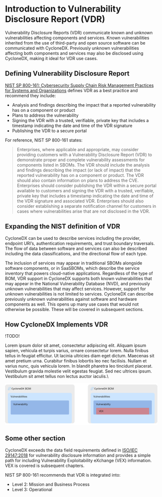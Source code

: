 # Introduction to Vulnerability Disclosure Report (VDR)

Vulnerability Disclosure Reports (VDR) communicate known and unknown vulnerabilities affecting components and services.
Known vulnerabilities inherited from the use of third-party and open source software can be communicated with CycloneDX.
Previously unknown vulnerabilities affecting both components and services may also be disclosed using CycloneDX, making 
it ideal for VDR use cases.

## Defining Vulnerability Disclosure Report

[NIST SP 800-161: Cybersecurity Supply Chain Risk Management Practices for Systems and Organizations](https://csrc.nist.gov/publications/detail/sp/800-161/rev-1/final)
defines VDR as a best practice and recommend they include:

* Analysis and findings describing the impact that a reported vulnerability has on a component or product
* Plans to address the vulnerability
* Signing the VDR with a trusted, verifiable, private key that includes a timestamp indicating the date and time of the VDR signature
* Publishing the VDR to a secure portal

For reference, NIST SP 800-161 states:

> Enterprises, where applicable and appropriate, may consider providing customers with a Vulnerability Disclosure Report
(VDR) to demonstrate proper and complete vulnerability assessments for components listed in SBOMs.
The VDR should include the analysis and findings describing the impact (or lack of impact) that the
reported vulnerability has on a component or product. The VDR should also contain information on plans
to address the CVE. Enterprises should consider publishing the VDR within a secure portal available to
customers and signing the VDR with a trusted, verifiable, private key that includes a timestamp indicating
the date and time of the VDR signature and associated VDR. Enterprises should also consider establishing
a separate notification channel for customers in cases where vulnerabilities arise that are not disclosed in
the VDR.


## Expanding the NIST definition of VDR
CycloneDX can be used to describe services including the provider, endpoint URI’s, authentication requirements, and 
trust boundary traversals. The flow of data between software and services can also be described including the data 
classifications, and the directional flow of each type.

The inclusion of services may appear in traditional SBOMs alongside software components, or in SaaSBOMs, which describe 
the service inventory that powers cloud-native applications. Regardless of the type of BOM, VDR support in CycloneDX
supports both known vulnerabilities that may appear in the National Vulnerability Database (NVD), and previously unknown
vulnerabilities that may affect services. However, support for unknown vulnerabilities is not limited to services. 
CycloneDX can describe previously unknown vulnerabilities against software and hardware components as well. This opens 
up many use cases that would not otherwise be possible. These will be covered in subsequent sections.

## How CycloneDX Implements VDR

!TODO!

Lorem ipsum dolor sit amet, consectetur adipiscing elit. Aliquam ipsum sapien, vehicula et turpis varius, ornare consectetur lorem. Nulla finibus tellus in feugiat efficitur. Ut lacinia ultricies diam eget dictum. Maecenas sit amet pretium urna. Curabitur finibus lobortis leo nec facilisis. Nullam et varius nunc, quis vehicula lorem. In blandit pharetra leo tincidunt placerat. Vestibulum gravida molestie velit egestas feugiat. Sed nec ultrices ipsum. Vestibulum sit amet tellus non lectus auctor iaculis.\

![VDR+VEX-BOM-Cascade.png](images/VDR+VEX-BOM-Cascade.svg)

## Some other section
CycloneDX exceeds the data field requirements defined in [ISO/IEC 29147:2018](https://www.iso.org/standard/72311.html)
for vulnerability disclosure information and provides a simple path for including Vulnerability Exploitability eXchange
(VEX) information. VEX is covered is subsequent chapters.

NIST SP 800-161 recommends that VDR is integrated into:
* Level 2: Mission and Business Process
* Level 3: Operational

<div style="page-break-after: always; visibility: hidden">
\newpage
</div>